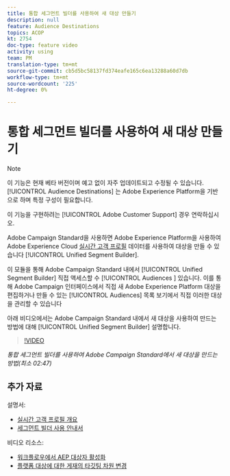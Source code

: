 ```yaml
---
title: 통합 세그먼트 빌더를 사용하여 새 대상 만들기
description: null
feature: Audience Destinations
topics: ACOP
kt: 2754
doc-type: feature video
activity: using
team: PM
translation-type: tm+mt
source-git-commit: cb5d5bc58137fd374eafe165c6ea13288a60d7db
workflow-type: tm+mt
source-wordcount: '225'
ht-degree: 0%

---
```



# 통합 세그먼트 빌더를 사용하여 새 대상 만들기

>[!NOTE]
>
>이 기능은 현재 베타 버전이며 예고 없이 자주 업데이트되고 수정될 수 있습니다. [!UICONTROL Audience Destinations] 는 Adobe Experience Platform을 기반으로 하며 특정 구성이 필요합니다.
>
>이 기능을 구현하려는 [!UICONTROL Adobe Customer Support] 경우 연락하십시오.

Adobe Campaign Standard을 사용하면 Adobe Experience Platform을 사용하여 Adobe Experience Cloud [실시간 고객 프로필](https://docs.adobe.com/content/help/en/platform-learn/tutorials/profiles/understanding-the-real-time-customer-profile.html) 데이터를 사용하여 대상을 만들 수 있습니다 [!UICONTROL Unified Segment Builder].

이 모듈을 통해 Adobe Campaign Standard 내에서 [!UICONTROL Unified Segment Builder] 직접 액세스할 수 [!UICONTROL Audiences ] 있습니다. 이를 통해 Adobe Campaign 인터페이스에서 직접 새 Adobe Experience Platform 대상을 편집하거나 만들 수 있는 [!UICONTROL Audiences] 목록 보기에서 직접 이러한 대상을 관리할 수 있습니다

아래 비디오에서는 Adobe Campaign Standard 내에서 새 대상을 사용하여 만드는 방법에 대해 [!UICONTROL Unified Segment Builder] 설명합니다.

>[!VIDEO](https://video.tv.adobe.com/v/27638?quality=12)

*통합 세그먼트 빌더를 사용하여 Adobe Campaign Standard에서 새 대상을 만드는 방법(최소 02:47)*

## 추가 자료

설명서:

* [실시간 고객 프로필 개요](https://www.adobe.io/apis/experienceplatform/home/profile-identity-segmentation/profile-identity-segmentation-services.html#!api-specification/markdown/narrative/technical_overview/unified_profile_architectural_overview/unified_profile_architectural_overview.md)
* [세그먼트 빌더 사용 안내서](https://www.adobe.io/apis/experienceplatform/home/profile-identity-segmentation/profile-identity-segmentation-services.html#!api-specification/markdown/narrative/technical_overview/segmentation/segment-builder-guide.md)

비디오 리소스:

* [워크플로우에서 AEP 대상자 활성화](/help/profiles-and-audiences/audience-destinations/activating-aep-audiences.md)
* [플랫폼 대상에 대한 게재의 타깃팅 차원 변경](/help/profiles-and-audiences/audience-destinations/changing-targeting-dimension.md)

